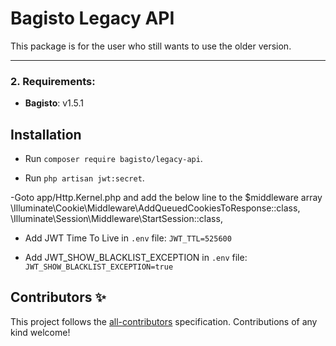# Bagisto Legacy API

This package is for the user who still wants to use the older version.

------

<!-- ALL-CONTRIBUTORS-BADGE:START - Do not remove or modify this section -->
<!-- ALL-CONTRIBUTORS-BADGE:END -->

### 2. Requirements:

* **Bagisto**: v1.5.1

## Installation

- Run `composer require bagisto/legacy-api`.

- Run `php artisan jwt:secret`.

-Goto app/Http.Kernel.php and add the below line to the $middleware array
       \Illuminate\Cookie\Middleware\AddQueuedCookiesToResponse::class,
       \Illuminate\Session\Middleware\StartSession::class,
       
- Add JWT Time To Live in `.env` file: `JWT_TTL=525600`

- Add JWT_SHOW_BLACKLIST_EXCEPTION in `.env` file: `JWT_SHOW_BLACKLIST_EXCEPTION=true`

## Contributors ✨

<!-- ALL-CONTRIBUTORS-LIST:START - Do not remove or modify this section -->

<!-- ALL-CONTRIBUTORS-LIST:END -->

This project follows the [all-contributors](https://github.com/all-contributors/all-contributors) specification. Contributions of any kind welcome!
